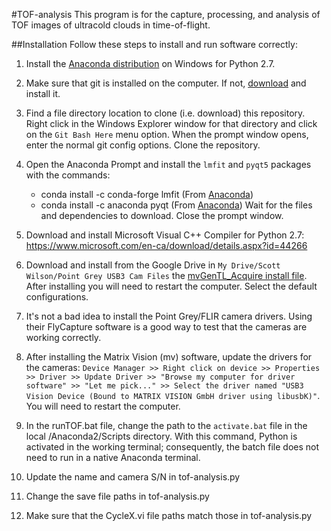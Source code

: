#TOF-analysis
This program is for the capture, processing, and analysis of TOF images of ultracold clouds in time-of-flight.

##Installation
Follow these steps to install and run software correctly:

1. Install the [Anaconda distribution](https://www.anaconda.com/distribution/) on Windows for Python 2.7.

1. Make sure that git is installed on the computer. If not, [download](https://git-scm.com/downloads) and install it.

1. Find a file directory location to clone (i.e. download) this repository. Right click in the Windows Explorer window for that directory and click on the `Git Bash Here` menu option. When the prompt window opens, enter the normal git config options. Clone the repository.

1. Open the Anaconda Prompt and install the `lmfit` and `pyqt5` packages with the commands:
	* conda install -c conda-forge lmfit  (From [Anaconda](https://anaconda.org/conda-forge/lmfit))
	* conda install -c anaconda pyqt (From [Anaconda](https://anaconda.org/anaconda/pyqt))
Wait for the files and dependencies to download. Close the prompt window.

1. Download and install Microsoft Visual C++ Compiler for Python 2.7: [https://www.microsoft.com/en-ca/download/details.aspx?id=44266
](https://www.microsoft.com/en-ca/download/details.aspx?id=44266
)

1. Download and install from the Google Drive in `My Drive/Scott Wilson/Point Grey USB3 Cam Files` the [mvGenTL_Acquire install file](https://drive.google.com/open?id=15s1UWyee9QR4_iMUHH7fOnKHb7v47idX). After installing you will need to restart the computer. Select the default configurations. 

1. It's not a bad idea to install the Point Grey/FLIR camera drivers. Using their FlyCapture software is a good way to test that the cameras are working correctly.

1. After installing the Matrix Vision (mv) software, update the drivers for the cameras: `Device Manager >> Right click on device >> Properties >> Driver >> Update Driver >> "Browse my computer for driver software" >> "Let me pick..." >> Select the driver named "USB3 Vision Device (Bound to MATRIX VISION GmbH driver using libusbK)"`. You will need to restart the computer.

1. In the runTOF.bat file, change the path to the `activate.bat` file in the local /Anaconda2/Scripts directory. With this command, Python is activated in the working terminal; consequently, the batch file does not need to run in a native Anaconda terminal.

1. Update the name and camera S/N in tof-analysis.py

1. Change the save file paths in tof-analysis.py

1. Make sure that the CycleX.vi file paths match those in tof-analysis.py

